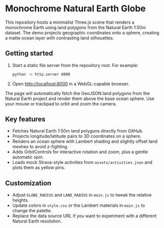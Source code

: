 # Monochrome Natural Earth Globe

This repository hosts a minimalist Three.js scene that renders a monochrome Earth using land polygons from the Natural Earth 1:50m dataset. The demo projects geographic coordinates onto a sphere, creating a matte ocean layer with contrasting land silhouettes.

## Getting started

1. Start a static file server from the repository root. For example:
   ```bash
   python -m http.server 8000
   ```
2. Open [http://localhost:8000](http://localhost:8000) in a WebGL-capable browser.

The page will automatically fetch the GeoJSON land polygons from the Natural Earth project and render them above the base ocean sphere. Use your mouse or trackpad to orbit and zoom the camera.

## Key features

- Fetches Natural Earth 1:50m land polygons directly from GitHub.
- Projects longitude/latitude pairs to 3D coordinates on a sphere.
- Renders an ocean sphere with Lambert shading and slightly offset land meshes to avoid z-fighting.
- Adds OrbitControls for interactive rotation and zoom, plus a gentle automatic spin.
- Loads mock Strava-style activities from `assets/activities.json` and plots them as yellow pins.

## Customization

- Adjust `GLOBE_RADIUS` and `LAND_RADIUS` in `main.js` to tweak the relative heights.
- Update colors in `style.css` or the Lambert materials in `main.js` to change the palette.
- Replace the data source URL if you want to experiment with a different Natural Earth resolution.
